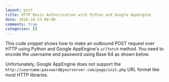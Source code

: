 ```yaml
---
layout: post
title: HTTP Basic Authorization with Python and Google AppEngine
date: 2010-10-23 00:00
comments: true
categories: []
---
```

<p>This code snippet shows how to make an outbound POST request over HTTP using Python and Google AppEngine's <code>urlfetch</code> method. You need to encode the username and password using Base 64 as shown below.</p>

<script src="https://gist.github.com/642640.js"> </script>


<p></p>

<p>Unfortunately, Google AppEngine does not support the <code>http://username:password@yourserver.com/page/init.php</code> URL format like most HTTP libraries.</p>
